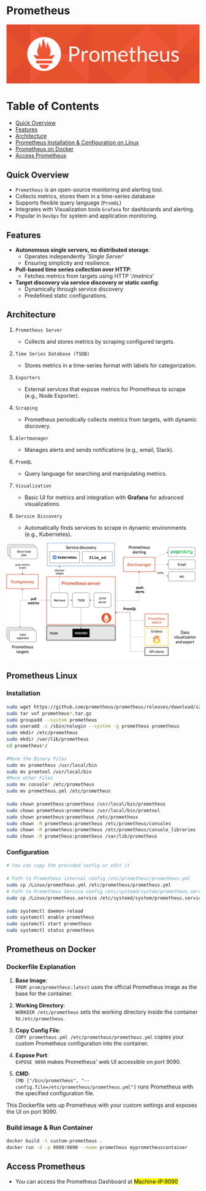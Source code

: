 # Prometheus
![Architecture](/Images/Prometheus_logo.png)
# Table of Contents
- [Quick Overview](#quick-overview)
- [Features](#features)
- [Architecture](#architecture)
- [Prometheus Installation & Configuration on Linux](#prometheus-linux)
- [Prometheus on Docker](#prometheus-on-docker)
- [Access Prometheus](#access-prometheus)
## Quick Overview

- `Prometheus` is an open-source monitoring and alerting tool.  
- Collects metrics, stores them in a time-series database
- Supports flexible query language (`PromQL`)  
- Integrates with Visualization tools `Grafana` for dashboards and alerting.  
- Popular in `DevOps` for system and application monitoring.  


## Features
- **Autonomous single servers, no distributed storage**:  
  - Operates independently *'Single Server'*
  - Ensuring simplicity and resilience.  
- **Pull-based time series collection over HTTP**:  
  - Fetches metrics from targets using HTTP '*/metrics*'
- **Target discovery via service discovery or static config**:  
   - Dynamically through service discovery
   - Predefined static configurations.  

## Architecture
1. ``Prometheus Server``
   - Collects and stores metrics by scraping configured targets.

2. ``Time Series Database (TSDB)`` 
   - Stores metrics in a time-series format with labels for categorization.

3. ``Exporters``
   - External services that expose metrics for Prometheus to scrape (e.g., Node Exporter).

4. ``Scraping``  
   - Prometheus periodically collects metrics from targets, with dynamic discovery.

5. ``Alertmanager``  
   - Manages alerts and sends notifications (e.g., email, Slack).

6. ``PromQL``
   - Query language for searching and manipulating metrics.

7. ``Visualization``
   - Basic UI for metrics and integration with **Grafana** for advanced visualizations.

8. ``Service Discovery``  
   - Automatically finds services to scrape in dynamic environments (e.g., Kubernetes).

![Architecture](/Images/architecture.png)

## Prometheus Linux
### Installation 
```bash
sudo wget https://github.com/prometheus/prometheus/releases/download/v2.47.0/prometheus-2.47.0.linux-amd64.tar.gz
sudo tar vxf prometheus*.tar.gz
sudo groupadd --system prometheus
sudo useradd -s /sbin/nologin --system -g prometheus prometheus
sudo mkdir /etc/prometheus
sudo mkdir /var/lib/prometheus
cd prometheus*/

#Move the Binary Files
sudo mv prometheus /usr/local/bin
sudo mv promtool /usr/local/bin
#Move other Files
sudo mv console* /etc/prometheus
sudo mv prometheus.yml /etc/prometheus

sudo chown prometheus:prometheus /usr/local/bin/prometheus
sudo chown prometheus:prometheus /usr/local/bin/promtool
sudo chown prometheus:prometheus /etc/prometheus
sudo chown -R prometheus:prometheus /etc/prometheus/consoles
sudo chown -R prometheus:prometheus /etc/prometheus/console_libraries
sudo chown -R prometheus:prometheus /var/lib/prometheus
```


### Configuration

``` bash
# You can copy the provided config or edit it

# Path to Prometheus internal config /etc/prometheus/prometheus.yml
sudo cp /Linux/prometheus.yml /etc/prometheus/prometheus.yml
# Path to Prometheus Service config /etc/systemd/system/prometheus.service
sudo cp /Linux/prometheus.service /etc/systemd/system/prometheus.service

sudo systemctl daemon-reload
sudo systemctl enable prometheus
sudo systemctl start prometheus
sudo systemctl status prometheus
```


## Prometheus on Docker

### Dockerfile Explanation

1. **Base Image**:  
   `FROM prom/prometheus:latest` uses the official Prometheus image as the base for the container.

2. **Working Directory**:  
   `WORKDIR /etc/prometheus` sets the working directory inside the container to `/etc/prometheus`.

3. **Copy Config File**:  
   `COPY prometheus.yml /etc/prometheus/prometheus.yml` copies your custom Prometheus configuration into the container.

4. **Expose Port**:  
   `EXPOSE 9090` makes Prometheus' web UI accessible on port 9090.

5. **CMD**:  
   `CMD ["/bin/prometheus", "--config.file=/etc/prometheus/prometheus.yml"]` runs Prometheus with the specified configuration file.

This Dockerfile sets up Prometheus with your custom settings and exposes the UI on port 9090.

### Build image & Run Container
``` bash
docker build -t custom-prometheus .
docker run -d -p 9090:9090 --name prometheus myprometheuscontainer
```

## Access Prometheus

- You can access the Prometheus Dashboard at <mark>Machine-IP:9090</mark>

